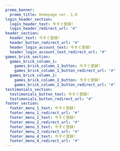 ```yaml
---
promo_banner:
  promo_title: Homepage ver. 1.0
login_header_section:
  login_header_text: 今すぐ登録!
  login_header_redirect_url: "#"
header_section:
  header_text: 今すぐ登録!
  header_button_redirect_url: "#"
  header_login_account_text: 今すぐ登録!
  header_login_account_text_redirect_url: "#"
games_brick_section:
  games_brick_column_1:
    games_brick_column_1_button: 今すぐ登録!
    games_brick_column_1_button_redirect_url: "#"
  games_brick_column_2:
    games_brick_column_2_button: 今すぐ登録!
    games_brick_column_2_button_redirect_url: "#"
testimonials_section:
  testimonials_button_text: 今すぐ登録!
  testimonials_button_redirect_url: "#"
footer_section:
  footer_menu_1_text: 今すぐ登録!
  footer_menu_1_redirect_url: "#"
  footer_menu_2_text: 今すぐ登録!
  footer_menu_2_redirect_url: "#"
  footer_menu_3_text: 今すぐ登録!
  footer_menu_3_redirect_url: "#"
  footer_menu_4_text: 今すぐ登録!
  footer_menu_4_redirect_url: "#"
---
```

